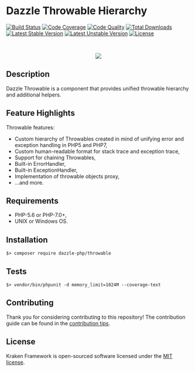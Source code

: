 # Dazzle Throwable Hierarchy

[![Build Status](https://travis-ci.org/dazzle-php/throwable.svg)](https://travis-ci.org/dazzle-php/throwable)
[![Code Coverage](https://scrutinizer-ci.com/g/dazzle-php/throwable/badges/coverage.png?b=master)](https://scrutinizer-ci.com/g/dazzle-php/throwable/?branch=master)
[![Code Quality](https://scrutinizer-ci.com/g/dazzle-php/throwable/badges/quality-score.png?b=master)](https://scrutinizer-ci.com/g/dazzle-php/throwable/?branch=master)
[![Total Downloads](https://poser.pugx.org/dazzle-php/throwable/downloads)](https://packagist.org/packages/dazzle-php/throwable) 
[![Latest Stable Version](https://poser.pugx.org/dazzle-php/throwable/v/stable)](https://packagist.org/packages/dazzle-php/throwable) 
[![Latest Unstable Version](https://poser.pugx.org/dazzle-php/throwable/v/unstable)](https://packagist.org/packages/dazzle-php/throwable) 
[![License](https://poser.pugx.org/dazzle-php/throwable/license)](https://packagist.org/packages/dazzle-php/throwable/license)

<br>
<p align="center">
<img src="https://avatars0.githubusercontent.com/u/29509136?v=3&s=150" />
</p>

## Description

Dazzle Throwable is a component that provides unified throwable hierarchy and additional helpers.

## Feature Highlights

Throwable features:

* Custom hierarchy of Throwables created in mind of unifying error and exception handling in PHP5 and PHP7,
* Custom human-readable format for stack trace and exception trace,
* Support for chaining Throwables,
* Built-in ErrorHandler,
* Built-in ExceptionHandler,
* Implementation of throwable objects proxy,
* ...and more.

## Requirements

* PHP-5.6 or PHP-7.0+,
* UNIX or Windows OS.

## Installation

```
$> composer require dazzle-php/throwable
```

## Tests

```
$> vendor/bin/phpunit -d memory_limit=1024M --coverage-text
```

## Contributing

Thank you for considering contributing to this repository! The contribution guide can be found in the [contribution tips][1].

## License

Kraken Framework is open-sourced software licensed under the [MIT license][2].

[1]: https://github.com/dazzle-php/throwable/blob/master/CONTRIBUTING.md
[2]: http://opensource.org/licenses/MIT
